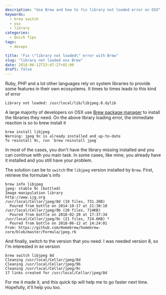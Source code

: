 ```yaml
---
description: "Use Brew and how to fix library not loaded error on OSX"
keywords:
  - brew switch
  - osx
  - library
categories:
  - Quick Tips
tags:
  - devops

title: "Fix \"library not loaded\" error with Brew"
slug: "library not loaded osx Brew"
date: 2018-06-12T23:47:27+01:00
draft: false
---
```


Ruby, PHP and a lot other languages rely on system libraries to provide some features in their own ecosystems. It times to times leads to this kind of error

```batch
Library not loaded: /usr/local/lib/libjpeg.8.dylib
```

A large majority of developers on OSX use [Brew package manager](https://brew.sh/) to install the libraries they need. On the above library loading error, the immediate reaction is so to brew install it

```batch
brew install libjpeg
Warning: jpeg 9c is already installed and up-to-date
To reinstall 9c, run `brew reinstall jpeg`
```

In most of the cases, you don't have the library missing installed and you can continue with you main task. In some cases, like mine, you already have it installed and you still have your problem.

The solution can be to `switch` the `libjpeg` version installed by `Brew`. First, retrieve the formulae's info

```batch
brew info libjpeg
jpeg: stable 9c (bottled)
Image manipulation library
http://www.ijg.org
/usr/local/Cellar/jpeg/8d (19 files, 731.2KB)
  Poured from bottle on 2014-10-17 at 21:30:18
/usr/local/Cellar/jpeg/9b (20 files, 724KB)
  Poured from bottle on 2018-02-20 at 17:37:34
/usr/local/Cellar/jpeg/9c (21 files, 724.6KB) *
  Poured from bottle on 2018-06-12 at 14:24:01
From: https://github.com/Homebrew/homebrew-core/blob/master/Formula/jpeg.rb
```

And finally, switch to the version that you need. I was needed version 8, so I'm interested in `8d` version

```batch
brew switch libjpeg 8d
Cleaning /usr/local/Cellar/jpeg/8d
Cleaning /usr/local/Cellar/jpeg/9b
Cleaning /usr/local/Cellar/jpeg/9c
17 links created for /usr/local/Cellar/jpeg/8d
```

For me it made it, and this quick tip will help me to go faster next time.   
Hopefully, it'll help you too.
